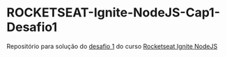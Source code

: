 # ROCKETSEAT-Ignite-NodeJS-Cap1-Desafio1
Repositório para solução do [desafio 1](https://www.notion.so/Desafio-01-Conceitos-do-Node-js-59ccb235aecd43a6a06bf09a24e7ede8) do curso [Rocketseat Ignite NodeJS](https://app.rocketseat.com.br/ignite/node-js)
